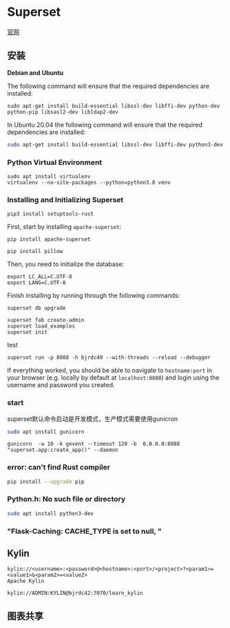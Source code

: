 Superset
======

[官网](https://superset.apache.org/docs/intro)

## 安装

**Debian and Ubuntu**

The following command will ensure that the required dependencies are installed:

```
sudo apt-get install build-essential libssl-dev libffi-dev python-dev python-pip libsasl2-dev libldap2-dev
```

In Ubuntu 20.04 the following command will ensure that the required dependencies are installed:

```sh
sudo apt-get install build-essential libssl-dev libffi-dev python3-dev python3-pip libsasl2-dev libldap2-dev
```

### Python Virtual Environment

```
sudo apt install virtualenv
virtualenv --no-site-packages --python=python3.8 venv
```



### Installing and Initializing Superset

```
pip3 install setuptools-rust
```

First, start by installing `apache-superset`:

```
pip install apache-superset
```

```
pip install pillow
```

Then, you need to initialize the database:

    export LC_ALL=C.UTF-8
    export LANG=C.UTF-8

Finish installing by running through the following commands:

```
superset db upgrade
```



```
superset fab create-admin
superset load_examples
superset init
```

test

```
superset run -p 8088 -h bjrdc49 --with-threads --reload --debugger
```

If everything worked, you should be able to navigate to `hostname:port` in your browser (e.g. locally by default at `localhost:8088`) and login using the username and password you created.

### start

superset默认命令启动是开发模式，生产模式需要使用gunicron



```sh
sudo apt install gunicorn
```



```shell
gunicorn  -w 10 -k gevent --timeout 120 -b  0.0.0.0:8088  "superset.app:create_app()" --daemon
```



### error: can't find Rust compiler

```sh
pip install --upgrade pip 
```



### Python.h: No such file or directory

```sh
sudo apt install python3-dev
```



### "Flask-Caching: CACHE_TYPE is set to null, "

## Kylin



```
kylin://<username>:<password>@<hostname>:<port>/<project>?<param1>=<value1>&<param2>=<value2>
Apache Kylin
```

```
kylin://ADMIN:KYLIN@bjrdc42:7070/learn_kylin
```

## 图表共享

